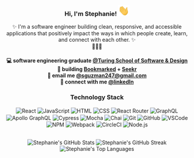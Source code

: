 <h3 align='center'>Hi, I'm Stephanie! <img src="https://raw.githubusercontent.com/ABSphreak/ABSphreak/master/gifs/Hi.gif" width="30px"></h3>

<p align='center'>
✨ I'm a software engineer building clean, responsive, and accessible applications that positively impact the ways in which people create, learn, and connect with each other. ✨<br>💖💜💙
</p>

<h4 align='center'>
💻 software engineering graduate <a href='https://turing.edu'>@Turing School of Software & Design</a><br>
🌱 building <a href='https://github.com/The-Readers-Collective/bookmarked-ui'>Bookmarked</a> + <a href='https://github.com/stephanieguzm/seekr-ui'>Seekr</a><br> 
💬 email me <a href='sguzman247@gmail.com'>@sguzman247@gmail.com</a><br>
🌻 connect with me <a href='https://linkedin.com/in/stephanie-guzman-sdsw'>@linkedIn</a>
</h4>

<h3 align="center">Technology Stack</h3>
<p align='center'>
<img align="center" src='https://user-images.githubusercontent.com/101955307/208487493-2737a953-d3ca-4000-aff9-853326203aa5.svg' title="React" alt="React" height="30"/>
<img align="center" src='https://user-images.githubusercontent.com/101955307/208488620-af8312f1-fd12-4e35-a88c-1c733153eab5.svg' title="JavaScript" alt="JavaScript" height="30"/>
<img align="center" src='https://user-images.githubusercontent.com/101955307/208489203-854d1708-0e5d-43e2-b818-61c31d435732.svg' title="HTML" alt="HTML" height="30"/>
<img align="center" src='https://user-images.githubusercontent.com/101955307/208489328-fd830258-94a9-4470-8ed8-2acbbb978f9b.svg' title="CSS" alt="CSS" height="30"/>
<img align="center" src='https://user-images.githubusercontent.com/101955307/208487720-83dae9a7-a2cc-48fe-ba39-a479b6ff94da.svg' title="React Router" alt="React Router" height="30"/>
  <img align="center" src='https://user-images.githubusercontent.com/101955307/208492529-9d5a60ec-86e3-47b5-941a-243bea678043.svg' title="GraphQL" alt="GraphQL" height="30"/>
<img align="center" src='https://user-images.githubusercontent.com/101955307/208492624-4a54ddef-1b81-43f9-b13a-32277d44e55e.svg' title="Apollo GraphQL" alt="Apollo GraphQL" height="30"/>
<img align="center" src='https://user-images.githubusercontent.com/101955307/208490071-4a103876-2fe2-4f03-884a-407ea4a5818c.svg' title="Cypress" alt="Cypress" height="30"/>
<img align="center" src='https://user-images.githubusercontent.com/101955307/208490106-01e42b72-136b-4b90-bbc2-b99d72a36100.svg' title="Mocha" alt="Mocha" height="30"/>
<img align="center" src='https://user-images.githubusercontent.com/101955307/208490123-66301163-a736-4cd2-ac3b-e532807b4de2.svg' title="Chai" alt="Chai" height="30"/>
<img align="center" src='https://user-images.githubusercontent.com/101955307/208489854-a328d116-1118-487c-aae4-0bdbf5a6d423.svg' title="Git" alt="Git" height="30"/>
<img align="center" src='https://user-images.githubusercontent.com/101955307/208489956-530f2cbb-1d4b-4324-baff-ad2e09574a29.svg' title="GitHub" alt="GitHub" height="30"/>
<img align="center" src='https://user-images.githubusercontent.com/101955307/208492362-1f2a051d-9a16-4098-ab31-c44bf4d5aec7.svg' title="VSCode" alt="VSCode" height="30"/>
<img align="center" src='https://user-images.githubusercontent.com/101955307/208490013-d940051d-c5ae-4b44-a51e-238f23f6bd31.svg' title="NPM" alt="NPM" height="30"/>
<img align="center" src='https://user-images.githubusercontent.com/101955307/208492476-b49a10bb-2d23-48ce-8849-1928b9e3a1fb.svg' title="Webpack" alt="Webpack" height="30"/>
<img align="center" src='https://user-images.githubusercontent.com/101955307/208492752-4ccd10ee-0a00-4b79-8576-b06a3c078697.svg' title="CircleCI" alt="CircleCI" height="30"/>  
<img align="center" src='https://user-images.githubusercontent.com/101955307/208489430-d459e672-0d51-4a08-9306-d51c4f240a02.svg' title="Node.js" alt="Node.js" height="30"/>
</p><br>

<div align='center'>
<img src='https://github-readme-stats.vercel.app/api?username=stephanieguzm&show_icons=true&theme=tokyonight' alt="Stephanie's GitHub Stats">
<img src='https://github-readme-streak-stats.herokuapp.com?user=stephanieguzm&theme=tokyonight&date_format=j%20M%5B%20Y%5D' alt="Stephanie's GitHub Streak">
  <img src='https://github-readme-stats.vercel.app/api/top-langs/?username=stephanieguzm&layout=compact&theme=tokyonight' alt="Stephanie's Top Languages" height='200'>
</div>


<!--  
[![Stephanie's GitHub stats](https://github-readme-stats.vercel.app/api?username=stephanieguzm&show_icons=true&theme=tokyonight)](https://github.com/stephanieguzm/github-readme-stats)

[![GitHub Streak](https://github-readme-streak-stats.herokuapp.com?user=stephanieguzm&theme=tokyonight&date_format=j%20M%5B%20Y%5D)](https://git.io/streak-stats)

[![Top Langs](https://github-readme-stats.vercel.app/api/top-langs/?username=stephanieguzm&layout=compact&theme=tokyonight)](https://github.com/stephanieguzm/github-readme-stats)

  
<!--
**stephanieguzm/stephanieguzm** is a ✨ _special_ ✨ repository because its `README.md` (this file) appears on your GitHub profile.

Here are some ideas to get you started:

- 🔭 I’m currently working on ...
- 🌱 I’m currently learning ...
- 👯 I’m looking to collaborate on ...
- 🤔 I’m looking for help with ...
- 💬 Ask me about ...
- 📫 How to reach me: ...
- 😄 Pronouns: ...
- ⚡ Fun fact: ...
-->
